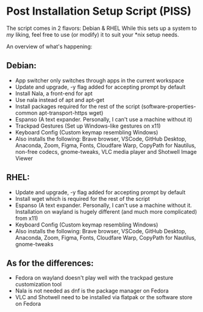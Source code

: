 # Post Installation Setup Script (PISS)
The script comes in 2 flavors: Debian & RHEL
While this sets up a system to *my* liking, feel free to use (or modify) it to suit your *nix setup needs.

An overview of what's happening:
## Debian:
* App switcher only switches through apps in the current workspace
* Update and upgrade, -y flag added for accepting prompt by default
* Install Nala, a front-end for apt
* Use nala instead of apt and apt-get
* Install packages required for the rest of the script (software-properties-common apt-transport-https wget)
* Espanso (A text expander. Personally, I can't use a machine without it)
* Trackpad Gestures (Set up Windows-like gestures on x11)
* Keyboard Config (Custom keymap resembling Windows)
* Also installs the following: Brave browser, VSCode, GitHub Desktop, Anaconda, Zoom, Figma, Fonts, Cloudfare Warp, CopyPath for Nautilus, non-free codecs, gnome-tweaks, VLC media player and Shotwell Image Viewer

## RHEL:
* Update and upgrade, -y flag added for accepting prompt by default
* Install wget which is required for the rest of the script
* Espanso (A text expander. Personally, I can't use a machine without it. Installation on wayland is hugely different (and much more complicated) from x11)
* Keyboard Config (Custom keymap resembling Windows)
* Also installs the following: Brave browser, VSCode, GitHub Desktop, Anaconda, Zoom, Figma, Fonts, Cloudfare Warp, CopyPath for Nautilus, gnome-tweaks

## As for the differences:
* Fedora on wayland doesn't play well with the trackpad gesture customization tool
* Nala is not needed as dnf is the package manager on Fedora
* VLC and Shotwell need to be installed via flatpak or the software store on Fedora